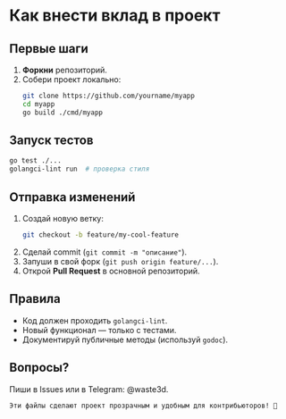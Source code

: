 # Как внести вклад в проект

## Первые шаги

1. **Форкни** репозиторий.  
2. Собери проект локально:  
   ```sh
   git clone https://github.com/yourname/myapp
   cd myapp
   go build ./cmd/myapp
   ```

## Запуск тестов  
```sh
go test ./...
golangci-lint run  # проверка стиля
```

## Отправка изменений  

1. Создай новую ветку:  
   ```sh
   git checkout -b feature/my-cool-feature
   ```  
2. Сделай commit (`git commit -m "описание"`).  
3. Запуши в свой форк (`git push origin feature/...`).  
4. Открой **Pull Request** в основной репозиторий.  

## Правила  

- Код должен проходить `golangci-lint`.  
- Новый функционал — только с тестами.  
- Документируй публичные методы (используй `godoc`).  

## Вопросы?  

Пиши в Issues или в Telegram: @waste3d.  
```
Эти файлы сделают проект прозрачным и удобным для контрибьюторов! 🚀
